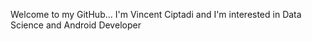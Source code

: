 Welcome to my GitHub... I'm Vincent Ciptadi and I'm interested in Data Science and Android Developer
 
